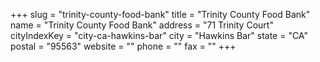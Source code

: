 +++
slug = "trinity-county-food-bank"
title = "Trinity County Food Bank"
name = "Trinity County Food Bank"
address = "71 Trinity Court"
cityIndexKey = "city-ca-hawkins-bar"
city = "Hawkins Bar"
state = "CA"
postal = "95563"
website = ""
phone = ""
fax = ""
+++
